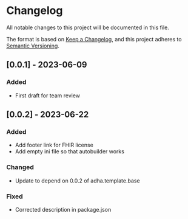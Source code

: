 # Changelog

All notable changes to this project will be documented in this file.

The format is based on [Keep a Changelog](https://keepachangelog.com/en/1.1.0/),
and this project adheres to [Semantic Versioning](https://semver.org/spec/v2.0.0.html).

## [0.0.1] - 2023-06-09

### Added
- First draft for team review

## [0.0.2] - 2023-06-22

### Added
- Add footer link for FHIR license
- Add empty ini file so that autobuilder works

### Changed
- Update to depend on 0.0.2 of adha.template.base

### Fixed
- Corrected description in package.json
